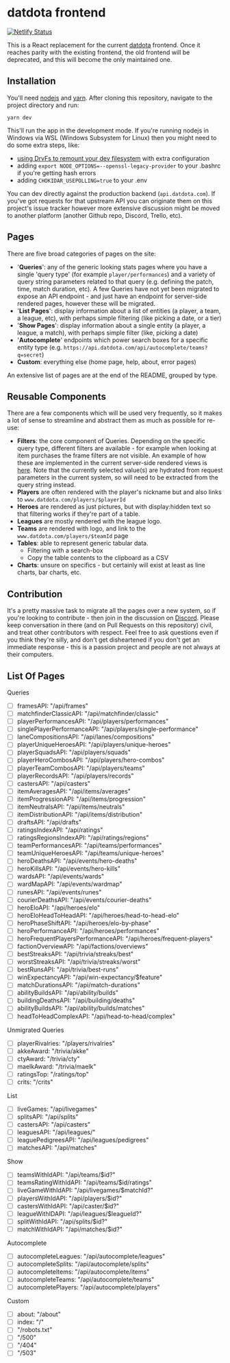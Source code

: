 # datdota frontend

[![Netlify Status](https://api.netlify.com/api/v1/badges/a6dfdf7f-1d9f-41cc-af13-0d7851dea02b/deploy-status)](https://app.netlify.com/sites/datdota/deploys)

This is a React replacement for the current [datdota](https://www.datdota.com) frontend. Once it reaches parity with the existing frontend, the old frontend will be deprecated, and this will become the only maintained one.

## Installation

You'll need [nodejs](https://nodejs.org/en/download/) and [yarn](https://classic.yarnpkg.com/en/docs/install). After cloning this repository, navigate to the project directory and run:

`yarn dev`

This'll run the app in the development mode. If you're running nodejs in Windows via WSL (Windows Subsystem for
Linux) then you might need to do some extra steps, like:

- [using DrvFs to remount your dev filesystem](https://devblogs.microsoft.com/commandline/chmod-chown-wsl-improvements/) with extra configuration
- adding `export NODE_OPTIONS=--openssl-legacy-provider` to your .bashrc if you're getting hash errors
- adding `CHOKIDAR_USEPOLLING=true` to your .env

You can dev directly against the production backend (`api.datdota.com`). If you've got requests for that upstream API you can originate them on this project's issue tracker however more extensive discussion might be moved to another platform (another Github repo, Discord, Trello, etc).

## Pages

There are five broad categories of pages on the site:

- '**Queries**': any of the generic looking stats pages where you have a single 'query type' (for example `player/performances`) and a variety of query string parameters related to that query (e.g. defining the patch, time, match duration, etc). A few Queries have not yet been migrated to expose an API endpoint - and just have an endpoint for server-side rendered pages, however these will be migrated.
- '**List Pages**': display information about a list of entities (a player, a team, a league, etc), with perhaps simple filtering (like picking a date, or a tier)
- '**Show Pages**': display information about a single entity (a player, a league, a match), with perhaps simple filter (like, picking a date)
- '**Autocomplete**' endpoints which power search boxes for a specific entity type (e.g. `https://api.datdota.com/api/autocomplete/teams?q=secret`)
- **Custom**: everything else (home page, help, about, error pages)

An extensive list of pages are at the end of the README, grouped by type.

## Reusable Components

There are a few components which will be used very frequently, so it makes a lot of sense to streamline and abstract them as much as possible for re-use:

- **Filters**: the core component of Queries. Depending on the specific query type, different filters are available - for example when looking at item purchases the frame filters are not visible. An example of how these are implemented in the current server-side rendered views is [here](https://gist.github.com/Noxville/b7a4782746621649c6cf0b300673f5f4). Note that the currently selected value(s) are hydrated from request parameters in the current system, so will need to be extracted from the query string instead.
- **Players** are often rendered with the player's nickname but and also links to `www.datdota.com/players/$playerId`
- **Heroes** are rendered as just pictures, but with display:hidden text so that filtering works if they're part of a table.
- **Leagues** are mostly rendered with the league logo.
- **Teams** are rendered with logo, and link to the `www.datdota.com/players/$teamId` page
- **Tables**: able to represent generic tabular data.
  - Filtering with a search-box
  - Copy the table contents to the clipboard as a CSV
- **Charts**: unsure on specifics - but certainly will exist at least as line charts, bar charts, etc.

## Contribution

It's a pretty massive task to migrate all the pages over a new system, so if you're looking to contribute - then join in the discussion on [Discord](https://discord.gg/datdota). Please keep conversation in there (and on Pull Requests on this repository) civil, and treat other contributors with respect. Feel free to ask questions even if you think they're silly, and don't get disheartened if you don't get an immediate response - this is a passion project and people are not always at their computers.

## List Of Pages

Queries

- [ ] framesAPI: "/api/frames"
- [ ] matchfinderClassicAPI: "/api/matchfinder/classic"
- [ ] playerPerformancesAPI: "/api/players/performances"
- [ ] singlePlayerPerformanceAPI: "/api/players/single-performance"
- [ ] laneCompositionsAPI: "/api/lanes/compositions"
- [ ] playerUniqueHeroesAPI: "/api/players/unique-heroes"
- [ ] playerSquadsAPI: "/api/players/squads"
- [ ] playerHeroCombosAPI: "/api/players/hero-combos"
- [ ] playerTeamCombosAPI: "/api/players/teams"
- [ ] playerRecordsAPI: "/api/players/records"
- [ ] castersAPI: "/api/casters"
- [ ] itemAveragesAPI: "/api/items/averages"
- [ ] itemProgressionAPI: "/api/items/progression"
- [ ] itemNeutralsAPI: "/api/items/neutrals"
- [ ] itemDistributionAPI: "/api/items/distribution"
- [ ] draftsAPI: "/api/drafts"
- [ ] ratingsIndexAPI: "/api/ratings"
- [ ] ratingsRegionsIndexAPI: "/api/ratings/regions"
- [ ] teamPerformancesAPI: "/api/teams/performances"
- [ ] teamUniqueHeroesAPI: "/api/teams/unique-heroes"
- [ ] heroDeathsAPI: "/api/events/hero-deaths"
- [ ] heroKillsAPI: "/api/events/hero-kills"
- [ ] wardsAPI: "/api/events/wards"
- [ ] wardMapAPI: "/api/events/wardmap"
- [ ] runesAPI: "/api/events/runes"
- [ ] courierDeathsAPI: "/api/events/courier-deaths"
- [ ] heroEloAPI: "/api/heroes/elo"
- [ ] heroEloHeadToHeadAPI: "/api/heroes/head-to-head-elo"
- [ ] heroPhaseShiftAPI: "/api/heroes/elo-by-phase"
- [ ] heroPerformanceAPI: "/api/heroes/performances"
- [ ] heroFrequentPlayersPerformanceAPI: "/api/heroes/frequent-players"
- [ ] factionOverviewAPI: "/api/factions/overviews"
- [ ] bestStreaksAPI: "/api/trivia/streaks/best"
- [ ] worstStreaksAPI: "/api/trivia/streaks/worst"
- [ ] bestRunsAPI: "/api/trivia/best-runs"
- [ ] winExpectancyAPI: "/api/win-expectancy/$feature"
- [ ] matchDurationsAPI: "/api/match-durations"
- [ ] abilityBuildsAPI: "/api/ability/builds"
- [ ] buildingDeathsAPI: "/api/building/deaths"
- [ ] abilityBuildsAPI: "/api/ability/builds/matches"
- [ ] headToHeadComplexAPI: "/api/head-to-head/complex"

Unmigrated Queries

- [ ] playerRivalries: "/players/rivalries"
- [ ] akkeAward: "/trivia/akke"
- [ ] ctyAward: "/trivia/cty"
- [ ] maelkAward: "/trivia/maelk"
- [ ] ratingsTop: "/ratings/top"
- [ ] crits: "/crits"

List

- [ ] liveGames: "/api/livegames"
- [ ] splitsAPI: "/api/splits"
- [ ] castersAPI: "/api/casters"
- [ ] leaguesAPI: "/api/leagues/"
- [ ] leaguePedigreesAPI: "/api/leagues/pedigrees"
- [ ] matchesAPI: "/api/matches"

Show

- [ ] teamsWithIdAPI: "/api/teams/$id?"
- [ ] teamsRatingWithIdAPI: "/api/teams/$id/ratings"
- [ ] liveGameWithIdAPI: "/api/livegames/$matchId?"
- [ ] playersWithIdAPI: "/api/players/$id?"
- [ ] castersWithIdAPI: "/api/caster/$id?"
- [ ] leagueWithIDAPI: "/api/leagues/$leagueId?"
- [ ] splitWithIdAPI: "/api/splits/$id?"
- [ ] matchWithIdAPI: "/api/matches/$id?"

Autocomplete

- [ ] autocompleteLeagues: "/api/autocomplete/leagues"
- [ ] autocompleteSplits: "/api/autocomplete/splits"
- [ ] autocompleteItems: "/api/autocomplete/items"
- [ ] autocompleteTeams: "/api/autocomplete/teams"
- [ ] autocompletePlayers: "/api/autocomplete/players"

Custom

- [ ] about: "/about"
- [ ] index: "/"
- [ ] "/robots.txt"
- [ ] "/500"
- [ ] "/404"
- [ ] "/503"
